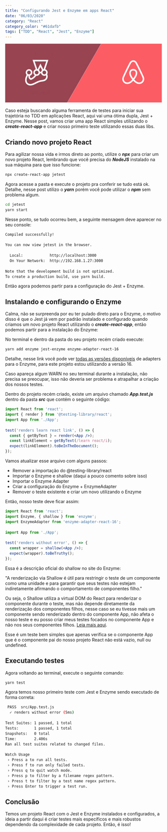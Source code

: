 ```yaml
---
title: "Configurando Jest e Enzyme em apps React"
date: "06/03/2020"
category: "React"
category_color: "#61dafb"
tags: ["TDD", "React", "Jest", "Enzyme"]
---
```


![React](./jestenzyme.png)

Caso esteja buscando alguma ferramenta de testes para iniciar sua trajetória no TDD em aplicações React, aqui vai uma ótima dupla, Jest + Enzyme. Nesse post, vamos criar uma app React simples utilizando o ***create-react-app*** e criar nosso primeiro teste utilizando essas duas libs.

## Criando novo projeto React

Para agilizar nossa vida e irmos direto ao ponto, utilize o ***npx*** para criar um novo projeto React, lembrando que você precisa do ***NodeJS*** instalado na sua máquina para que isso funcione:

```sh
npx create-react-app jetest
```

Agora acesse a pasta e execute o projeto pra conferir se tudo está ok. Detalhe, nesse post utilizo o ***yarn*** porém você pode utilizar o ***npm*** sem problema algum.

```sh
cd jetest
yarn start
```

Nesse ponto, se tudo ocorreu bem, a seguinte mensagem deve aparecer no seu console:

```sh
Compiled successfully!

You can now view jetest in the browser.

  Local:            http://localhost:3000
  On Your Network:  http://192.168.1.27:3000

Note that the development build is not optimized.
To create a production build, use yarn build.
```

Então agora podemos partir para a configuração do Jest + Enzyme.

## Instalando e configurando o Enzyme

Calma, não se surpreenda por eu ter pulado direto para o Enzyme, o motivo disso é que o Jest já vem por padrão instalado e configurado quando criamos um novo projeto React utilizando o ***create-react-app***, então podemos partir para a instalação do Enzyme:

No terminal e dentro da pasta do seu projeto recém criado execute:

```sh
yarn add enzyme jest-enzyme enzyme-adapter-react-16
```

Detalhe, nesse link você pode ver [todas as versões disponíveis](https://enzymejs.github.io/enzyme/) de adapters para o Enzyme, para este projeto estou utilizando a versão 16.

Caso apareça algum WARN no seu terminal durante a instalação, não precisa se preocupar, isso não deveria ser problema e atrapalhar a criação dos nossos testes.

Dentro do projeto recém criado, existe um arquivo chamado ***App.test.js*** dentro da pasta ***src*** que contém o seguinte código:


```jsx
import React from 'react';
import { render } from '@testing-library/react';
import App from './App';

test('renders learn react link', () => {
  const { getByText } = render(<App />);
  const linkElement = getByText(/learn react/i);
  expect(linkElement).toBeInTheDocument();
});
```

Vamos atualizar esse arquivo com alguns passos:

- Remover a importação do @testing-library/react
- Importar o Enzyme e shallow (daqui a pouco comento sobre isso)
- Importar o Enzyme Adapter
- Criar a configuração do Enzyme + EnzymeAdapter
- Remover o teste existente e criar um novo utilizando o Enzyme

Então, nosso teste deve ficar assim:

```jsx
import React from 'react';
import Enzyme, { shallow } from 'enzyme';
import EnzymeAdapter from 'enzyme-adapter-react-16';

import App from './App';

test('renders without error', () => {
  const wrapper = shallow(<App />);
  expect(wrapper).toBeTruthy();
});
```

Essa é a descrição oficial do shallow no site do Enzyme:

"A renderização via Shallow é útil para restringir o teste de um componente como uma unidade e para garantir que seus testes não estejam indiretamente afirmando o comportamento de componentes filho."

Ou seja, o Shallow utiliza a virtual DOM do React para renderizar o componente durante o teste, mas não depende diretamente da renderização dos componentes filhos, nesse caso se eu tivesse mais um componente sendo renderizado dentro do componente App, não afeta o nosso teste e eu posso criar meus testes focados no componente App e não nos seus componentes filhos. [Leia mais aqui](https://enzymejs.github.io/enzyme/docs/api/shallow.html).

Esse é um teste bem simples que apenas verifica se o componente App que é o componente pai do nosso projeto React não está vazio, null ou undefined.

## Executando testes

Agora voltando ao terminal, execute o seguinte comando:

```sh
yarn test
```

Agora temos nosso primeiro teste com Jest e Enzyme sendo executado de forma correta:

```sh
 PASS  src/App.test.js
  ✓ renders without error (5ms)

Test Suites: 1 passed, 1 total
Tests:       1 passed, 1 total
Snapshots:   0 total
Time:        2.406s
Ran all test suites related to changed files.

Watch Usage
 › Press a to run all tests.
 › Press f to run only failed tests.
 › Press q to quit watch mode.
 › Press p to filter by a filename regex pattern.
 › Press t to filter by a test name regex pattern.
 › Press Enter to trigger a test run.
```

## Conclusão

Temos um projeto React com o Jest e Enzyme instalados e configurados, a ideia a partir daqui é criar testes mais específicos e mais robustos dependendo da complexidade de cada projeto. Então, é isso!